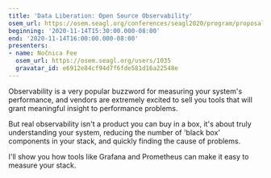 ```yaml
---
title: 'Data Liberation: Open Source Observability'
osem_url: https://osem.seagl.org/conferences/seagl2020/program/proposals/733
beginning: '2020-11-14T15:30:00.000-08:00'
end: '2020-11-14T16:00:00.000-08:00'
presenters:
- name: Nočnica Fee
  osem_url: https://osem.seagl.org/users/1035
  gravatar_id: e6912e84cf94d7f6fde581d16a22548e
---
```


Observability is a very popular buzzword for measuring your system's performance, and vendors are extremely excited to sell you tools that will grant meaningful insight to performance problems.

But real observability isn't a product you can buy in a box, it's about truly understanding your system, reducing the number of 'black box' components in your stack, and quickly finding the cause of problems.

I'll show you how tools like Grafana and Prometheus can make it easy to measure your stack.

